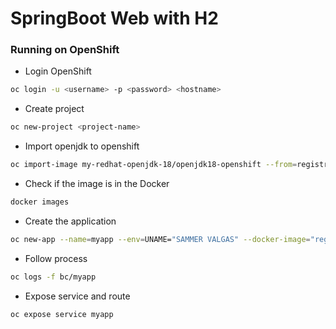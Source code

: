 # SpringBoot Web with H2


### Running on OpenShift

- Login OpenShift
```bash
oc login -u <username> -p <password> <hostname>
```

- Create project
```bash
oc new-project <project-name>
```

- Import openjdk to openshift
```bash
oc import-image my-redhat-openjdk-18/openjdk18-openshift --from=registry.access.redhat.com/redhat-openjdk-18/openjdk18-openshift --confirm
```

- Check if the image is in the Docker 
```bash
docker images
```

- Create the application 
```bash
oc new-app --name=myapp --env=UNAME="SAMMER VALGAS" --docker-image="registry.access.redhat.com/redhat-openjdk-18/openjdk18-openshift:latest"  https://github.com/sammervalgas/spring-web-h2.git
```

- Follow process
```bash
oc logs -f bc/myapp
```

- Expose service and route
```bash
oc expose service myapp
```